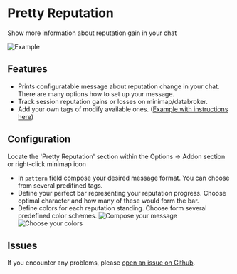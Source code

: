 # Pretty Reputation

Show more information about reputation gain in your chat

![Example](https://i.imgur.com/b1VF8EX.png)

## Features

* Prints configuratable message about reputation change in your chat. There are many options how to set up your message.
* Track session reputation gains or losses on minimap/databroker.
* Add your own tags of modify available ones. ([Example with instructions here](https://github.com/BelegCufea/PrettyReputation_MoreTags))

## Configuration

Locate the 'Pretty Reputation' section within the Options -> Addon section or right-click minimap icon

* In `pattern` field compose your desired message format. You can choose from several predifined tags.
* Define your perfect bar representing your reputation progress. Choose optimal character and how many of these would form the bar.
* Define colors for each reputation standing. Choose form several predefined color schemes.
![Compose your message](https://i.imgur.com/YELQmpR.png)
![Choose your colors](https://i.imgur.com/bUX5xyK.png)

## Issues

If you encounter any problems, please [open an issue on Github](https://github.com/BelegCufea/PrettyReputation/issues).
